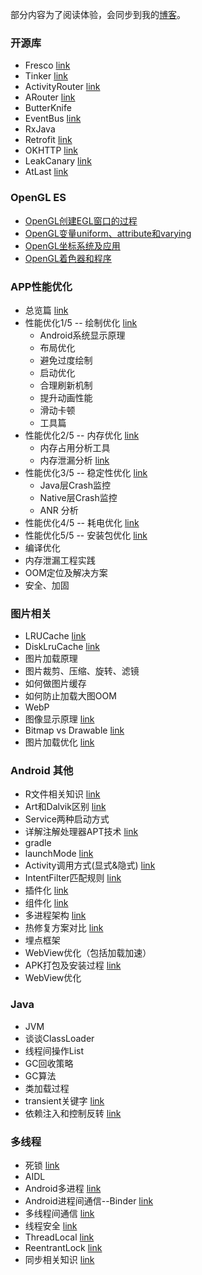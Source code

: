 部分内容为了阅读体验，会同步到我的[博客](https://hningoba.github.io/ )。


### 开源库

* Fresco						[link](./Android/开源库/Fresco.md)
* Tinker						[link](./Android/开源库/tinker.md)
* ActivityRouter				[link](./Android/开源库/ActivityRouter.md)
* ARouter					[link](./Android/开源库/ARouter.md)
* ButterKnife
* EventBus						[link](./Android/开源库/EventBus.md)
* RxJava
* Retrofit						[link](./Android/开源库/Retrofit.md)
* OKHTTP						[link](./Android/开源库/OKHTTP.md)
* LeakCanary					[link](./Android/开源库/LeakCanary.md)
* AtLast						[link](./Android/开源库/atlast.md)

### OpenGL ES

* [OpenGL创建EGL窗口的过程](https://github.com/hningoba/KnowledgeSummary/blob/master/Android/OpenGL/OpenGL%E5%88%9B%E5%BB%BAEGL%E7%AA%97%E5%8F%A3%E7%9A%84%E8%BF%87%E7%A8%8B.md)
* [OpenGL变量uniform、attribute和varying](https://github.com/hningoba/KnowledgeSummary/blob/master/Android/OpenGL/OpenGL%E5%8F%98%E9%87%8Funiform%E3%80%81attribute%E5%92%8Cvarying.md)
* [OpenGL坐标系统及应用](https://github.com/hningoba/KnowledgeSummary/blob/master/Android/OpenGL/OpenGL%E5%9D%90%E6%A0%87%E7%B3%BB%E7%BB%9F.md)
* [OpenGL着色器和程序](https://github.com/hningoba/KnowledgeSummary/blob/master/Android/OpenGL/OpenGL%E7%9D%80%E8%89%B2%E5%99%A8%E5%92%8C%E7%A8%8B%E5%BA%8F.md)

### APP性能优化

* 总览篇							[link](./Android/APP性能优化/总览篇.md)
* 性能优化1/5 -- 绘制优化			[link](./Android/APP性能优化/绘制优化.md)
  * Android系统显示原理
  * 布局优化
  * 避免过度绘制
  * 启动优化
  * 合理刷新机制
  * 提升动画性能
  * 滑动卡顿
  * 工具篇	
* 性能优化2/5 -- 内存优化			[link](./Android/APP性能优化/内存优化.md)
	* 内存占用分析工具
	* 内存泄漏分析					[link](./Android/APP性能优化/内存泄漏分析及解决.md)
* 性能优化3/5 -- 稳定性优化		[link](./Android/APP性能优化/稳定性优化.md)
	* Java层Crash监控
	* Native层Crash监控
	* ANR 分析
* 性能优化4/5 -- 耗电优化			[link](./Android/APP性能优化/耗电优化.md)
* 性能优化5/5 -- 安装包优化		[link](./Android/APP性能优化/安装包优化.md)
* 编译优化
* 内存泄漏工程实践
* OOM定位及解决方案
* 安全、加固


### 图片相关

* LRUCache						[link](./Android/图片相关/LruCache.md)
* DiskLruCache					[link](./Android/图片相关/DiskLruCache.md)
* 图片加载原理
* 图片裁剪、压缩、旋转、滤镜
* 如何做图片缓存
* 如何防止加载大图OOM
* WebP
* 图像显示原理					[link](./Android/图片相关/图像显示原理.md)
* Bitmap vs Drawable			[link](./Android/图片相关/bitmap_vs_drawable.md)
* 图片加载优化					[link](./Android/图片相关/图片加载优化.md)


### Android 其他

* R文件相关知识 [link](./Android/其他/R文件相关知识)
* Art和Dalvik区别 [link](./Android/其他/Art和Dalvik区别.md)
* Service两种启动方式
* 详解注解处理器APT技术 [link](./Android/其他/详解APT.md)
* gradle
* launchMode					[link](./Android/其他/launchMode.md)
* Activity调用方式(显式&隐式)		[link](./Android/其他/Activity调用方式.md)
* IntentFilter匹配规则			[link](./Android/其他/IntentFilter匹配规则.md)
* 插件化							[link](./Android/其他/插件化.md)
* 组件化							[link](./Android/其他/组件化.md)
* 多进程架构						[link](./Android/其他/多进程架构.md)
* 热修复方案对比					[link](./Android/其他/热修复.md)
* 埋点框架
* WebView优化（包括加载加速）
* APK打包及安装过程				[link](./Android/其他/APK打包及安装过程.md)
* WebView优化


### Java

* JVM
* 谈谈ClassLoader
* 线程间操作List
* GC回收策略
* GC算法
* 类加载过程
* transient关键字				[link](./Java/transient关键字.md)
* 依赖注入和控制反转				[link](./Java/依赖注入和控制反转.md)

### 多线程

* 死锁							[link](./MultiThread/死锁.md)
* AIDL	
* Android多进程					[link](./MultiThread/Android多进程.md)
* Android进程间通信--Binder		[link](./MultiThread/Android进程间通信--Binder.md)
* 多线程间通信					[link](./MultiThread/多线程间通信.md)
* 线程安全						[link](./MultiThread/线程安全.md)
* ThreadLocal					[link](./MultiThread/ThreadLocal.md)
* ReentrantLock					[link](./MultiThread/ReentrantLock.md)
* 同步相关知识					[link](./MultiThread/同步相关知识.md)

